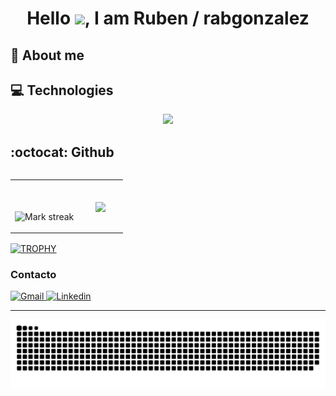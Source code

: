<h1 align="center">Hello <img src="https://github.com/TheDudeThatCode/TheDudeThatCode/blob/master/Assets/Hi.gif" width="29px">, I am Ruben / rabgonzalez</h1> 

<h2>🤵 About me</h2>

<h2>💻 Technologies</h2>
<p align="center">
  <a href="https://skillicons.dev">
    <img src="https://skillicons.dev/icons?i=angular,atom,bash,bootstrap,css,git,github,githubactions,hibernate,html,java,js,jquery,laravel,linux,maven,mongodb,nodejs,php,postman,react,regex,spring,vscode&perline=8" />
  </a>
</p>

<h2>:octocat: Github</h2>

<!--- stats (start) -->
<p align="center">
<table align="left">
<tr border="none">
<td width="60%" align="center">

  <br></br>
  <img  title="🔥 Get streak stats for your profile at git.io/streak-stats" alt="Mark streak" src="https://github-readme-streak-stats.herokuapp.com/?user=rabgonzalez&theme=dark&hide_border=false" /> 
</td>

<td width="40%" align="center">

  <img  align="center"  src="https://github-readme-stats.anuraghazra1.vercel.app/api/top-langs/?username=rabgonzalez&theme=dark&hide_border=false&no-bg=true&no-frame=true&langs_count=10"/>

  </td>
</tr>
</table>
<!--- stats (end) -->

<!--- trophy (start) -->
<div align=left>
  <a href="https://github.com/ryo-ma/github-profile-trophy" title="Go to Source">
      <img align="center" width=84% src="https://github-profile-trophy.vercel.app/?username=rabgonzalez&theme=radical&row=1&column=7&margin-h=15&margin-w=5&no-bg=true" alt="TROPHY" />
    </a>
</div>
<!--- trophy (end) -->
</p> 

<h3>Contacto</h3>
<a href="rubalba.rag@gmail.com">
  <img src="https://img.shields.io/badge/Gmail-D14836?style=for-the-badge&logo=gmail&logoColor=white" alt="Gmail">
</a>
<a href="https://www.linkedin.com/in/rub%C3%A9n-abreu-gonz%C3%A1lez-13360830b/">
  <img src="https://img.shields.io/badge/LinkedIn-0077B5?style=for-the-badge&logo=linkedin&logoColor=white" alt="Linkedin">
</a>

---
<p align="center">
  <img src="https://github.com/DHANOLA/DHANOLA/raw/output/github-contribution-grid-snake.svg" alt="snake"></center>
</p>
